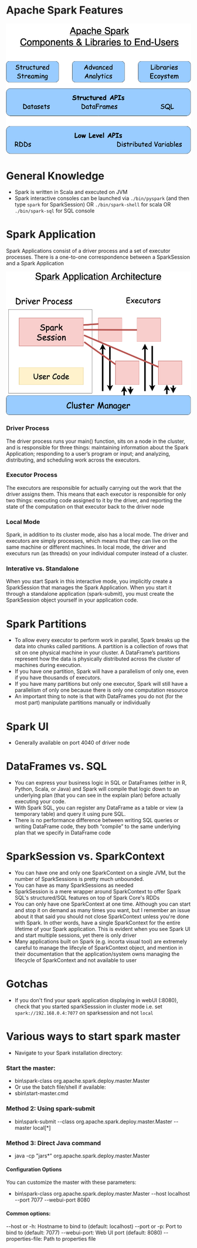 # Apache Spark Features

![Spark Features](./images/apache_spark_features.png)

# General Knowledge

- Spark is written in Scala and executed on JVM
- Spark interactive consoles can be launched via `./bin/pyspark` (and then type `spark` for SparkSession) OR `./bin/spark-shell` for scala OR `./bin/spark-sql` for SQL console

# Spark Application
Spark Applications consist of a driver process and a set of executor processes. There is a one-to-one correspondence between a SparkSession and a Spark Application  

![Spark Application](./images/spark_application.png)

### Driver Process
The driver process runs your main() function, sits on a node in the cluster, and is responsible for three things: maintaining information about the Spark Application; responding to a user’s program or input; and analyzing, distributing, and scheduling work across the executors.

### Executor Process
The executors are responsible for actually carrying out the work that the driver assigns them. This means that each executor is responsible for only two things: executing code assigned to it by the driver, and reporting the state of the computation on that executor back to the driver node

### Local Mode
Spark, in addition to its cluster mode, also has a local mode. The driver and executors are simply processes, which means that they can live on the same machine or different machines. In local mode, the driver and executurs run (as threads) on your individual computer instead of a cluster.

### Interative vs. Standalone
When you start Spark in this interactive mode, you implicitly create a SparkSession that manages the Spark Application. When you start it through a standalone application (spark-submit), you must create the SparkSession object yourself in your application code.


# Spark Partitions
- To allow every executor to perform work in parallel, Spark breaks up the data into chunks called partitions. A partition is a collection of rows that sit on one physical machine in your cluster. A DataFrame’s partitions represent how the data is physically distributed across the cluster of machines during execution. 
- If you have one partition, Spark will have a parallelism of only one, even if you have thousands of executors. 
- If you have many partitions but only one executor, Spark will still have a parallelism of only one because there is only one computation resource
- An important thing to note is that with DataFrames you do not (for the most part) manipulate partitions manually or individually

# Spark UI
- Generally available on port 4040 of driver node

# DataFrames vs. SQL
- You can express your business logic in SQL or DataFrames (either in R, Python, Scala, or Java) and Spark will compile that logic down to an underlying plan (that you can see in the explain plan) before actually executing your code. 
- With Spark SQL, you can register any DataFrame as a table or view (a temporary table) and query it using pure SQL. 
- There is no performance difference between writing SQL queries or writing DataFrame code, they both “compile” to the same underlying plan that we specify in DataFrame code

# SparkSession vs. SparkContext
- You can have one and only one SparkContext on a single JVM, but the number of SparkSessions is pretty much unbounded.
- You can have as many SparkSessions as needed
- SparkSession is a mere wrapper around SparkContext to offer Spark SQL's structured/SQL features on top of Spark Core's RDDs
- You can only have one SparkContext at one time. Although you can start and stop it on demand as many times you want, but I remember an issue about it that said you should not close SparkContext unless you're done with Spark. In other words, have a single SparkContext for the entire lifetime of your Spark application. This is evident when you see Spark UI and start multiple sessions, yet there is only driver
- Many applications built on Spark (e.g. incorta visual tool) are extremely careful to manage the lifecyle of SparkContext object, and mention in their documentation that the application/system owns managing the lifecycle of SparkContext and not available to user

# Gotchas
- If you don't find your spark application displaying in webUI (:8080), check that you started sparkSesssion in cluster mode i.e. set `spark://192.168.0.4:7077` on sparksession and not `local`

# Various ways to start spark master
- Navigate to your Spark installation directory:
### Start the master:
- bin\spark-class org.apache.spark.deploy.master.Master
- Or use the batch file/shell if available:
- sbin\start-master.cmd

### Method 2: Using spark-submit
- bin\spark-submit --class org.apache.spark.deploy.master.Master --master local[*]
### Method 3: Direct Java command
- java -cp "jars\*" org.apache.spark.deploy.master.Master
#### Configuration Options
You can customize the master with these parameters:
- bin\spark-class org.apache.spark.deploy.master.Master --host localhost --port 7077 --webui-port 8080
#### Common options:
--host or -h: Hostname to bind to (default: localhost)
--port or -p: Port to bind to (default: 7077)
--webui-port: Web UI port (default: 8080)
--properties-file: Path to properties file
